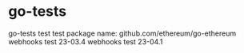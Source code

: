 # go-tests
go-tests
test
test
package name: github.com/ethereum/go-ethereum
webhooks test 23-03.4
webhooks test 23-04.1
